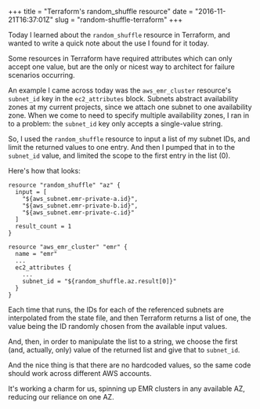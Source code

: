 +++
title = "Terraform's random_shuffle resource"
date = "2016-11-21T16:37:01Z"
slug = "random-shuffle-terraform"
+++

Today I learned about the `random_shuffle` resource in Terraform, and wanted
to write a quick note about the use I found for it today.

Some resources in Terraform have required attributes which can only accept
one value, but are the only or nicest way to architect for failure scenarios
occurring.

An example I came across today was the `aws_emr_cluster` resource's
`subnet_id` key in the `ec2_attributes` block. Subnets abstract availability
zones at my current projects, since we attach one subnet to one availability
zone. When we come to need to specify multiple availability zones, I ran in
to a problem: the `subnet_id` key only accepts a single-value string.

So, I used the `random_shuffle` resource to input a list of my subnet IDs,
and limit the returned values to one entry. And then I pumped that in to the
`subnet_id` value, and limited the scope to the first entry in the list (0).

Here's how that looks:

```
resource "random_shuffle" "az" {
  input = [
    "${aws_subnet.emr-private-a.id}",
    "${aws_subnet.emr-private-b.id}",
    "${aws_subnet.emr-private-c.id}"
  ]
  result_count = 1
}

resource "aws_emr_cluster" "emr" {
  name = "emr"
  ...
  ec2_attributes {
    ...
    subnet_id = "${random_shuffle.az.result[0]}"
  }
}
```

Each time that runs, the IDs for each of the referenced subnets are
interpolated from the state file, and then Terraform returns a list of one,
the value being the ID randomly chosen from the available input values.

And, then, in order to manipulate the list to a string, we choose the first
(and, actually, only) value of the returned list and give that to
`subnet_id`.

And the nice thing is that there are no hardcoded values, so the same code
should work across different AWS accounts.

It's working a charm for us, spinning up EMR clusters in any available AZ,
reducing our reliance on one AZ.

